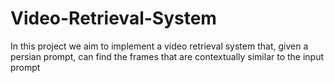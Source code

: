 # Video-Retrieval-System
In this project we aim to implement a video retrieval system that, given a persian prompt, can find the frames that are contextually similar to the input prompt
